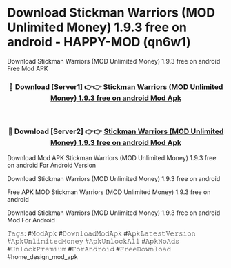 # Download Stickman Warriors (MOD Unlimited Money) 1.9.3 free on android - HAPPY-MOD (qn6w1)
Download Stickman Warriors (MOD Unlimited Money) 1.9.3 free on android Free Mod APK

<div align="center">
<h3>🔴 Download [Server1] 👉👉 <a href="https://apkcomod.com?title=Stickman_Warriors_(MOD_Unlimited_Money)_1.9.3_free_on_android">Stickman Warriors (MOD Unlimited Money) 1.9.3 free on android Mod Apk</a></h3><br>

<h3>🔴 Download [Server2] 👉👉 <a href="https://apkcomod.com?title=Stickman_Warriors_(MOD_Unlimited_Money)_1.9.3_free_on_android">Stickman Warriors (MOD Unlimited Money) 1.9.3 free on android Mod Apk</a></h3>
</div>


Download Mod APK Stickman Warriors (MOD Unlimited Money) 1.9.3 free on android For Android Version

Download Stickman Warriors (MOD Unlimited Money) 1.9.3 free on android 

Free APK MOD Stickman Warriors (MOD Unlimited Money) 1.9.3 free on android 

Download Stickman Warriors (MOD Unlimited Money) 1.9.3 free on android Mod For Android

𝚃𝚊𝚐𝚜: #𝙼𝚘𝚍𝙰𝚙𝚔 #𝙳𝚘𝚠𝚗𝚕𝚘𝚊𝚍𝙼𝚘𝚍𝙰𝚙𝚔 #𝙰𝚙𝚔𝙻𝚊𝚝𝚎𝚜𝚝𝚅𝚎𝚛𝚜𝚒𝚘𝚗 #𝙰𝚙𝚔𝚄𝚗𝚕𝚒𝚖𝚒𝚝𝚎𝚍𝙼𝚘𝚗𝚎𝚢 #𝙰𝚙𝚔𝚄𝚗𝚕𝚘𝚌𝚔𝙰𝚕𝚕 #𝙰𝚙𝚔𝙽𝚘𝙰𝚍𝚜 #𝚄𝚗𝚕𝚘𝚌𝚔𝙿𝚛𝚎𝚖𝚒𝚞𝚖 #𝙵𝚘𝚛𝙰𝚗𝚍𝚛𝚘𝚒𝚍 #𝙵𝚛𝚎𝚎𝙳𝚘𝚠𝚗𝚕𝚘𝚊𝚍 #home_design_mod_apk